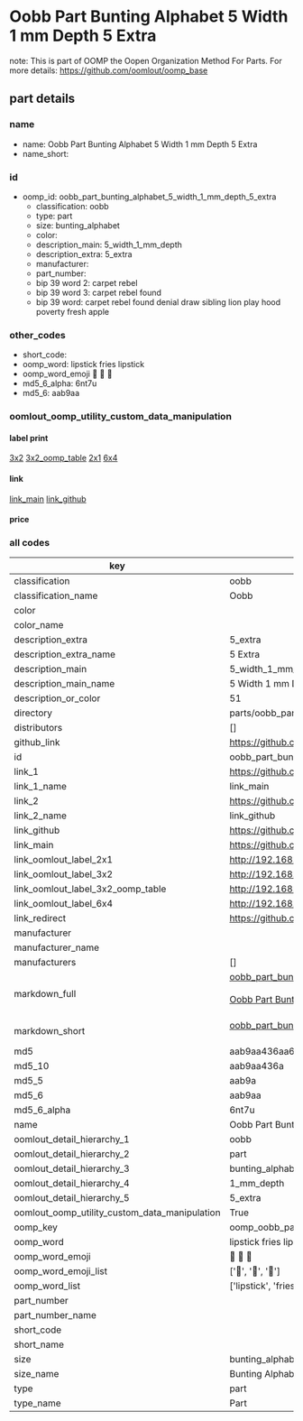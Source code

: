 # Oobb Part Bunting Alphabet 5 Width 1 mm Depth 5 Extra  

note: This is part of OOMP the Oopen Organization Method For Parts. For more details: https://github.com/oomlout/oomp_base

##  part details
  







### name
* name: Oobb Part Bunting Alphabet 5 Width 1 mm Depth 5 Extra
* name_short: 
### id
* oomp_id: oobb_part_bunting_alphabet_5_width_1_mm_depth_5_extra
  * classification: oobb
  * type: part
  * size: bunting_alphabet
  * color: 
  * description_main: 5_width_1_mm_depth
  * description_extra: 5_extra
  * manufacturer: 
  * part_number: 
  * bip 39 word 2: carpet rebel
  * bip 39 word 3: carpet rebel found
  * bip 39 word: carpet rebel found denial draw sibling lion play hood poverty fresh apple

### other_codes
* short_code: 
* oomp_word: lipstick fries lipstick
* oomp_word_emoji :lipstick: :fries: :lipstick:
* md5_6_alpha: 6nt7u
* md5_6: aab9aa






### oomlout_oomp_utility_custom_data_manipulation
#### label print
[3x2](http://192.168.1.245:1112/?label=oomp%206nt7u)
[3x2_oomp_table](http://192.168.1.108:1112/?label=oomp%206nt7u)
[2x1](http://192.168.1.242:1112/?label=oomp%206nt7u)
[6x4](http://192.168.1.55:1112/?label=oomp%206nt7u)    

#### link

[link_main](https://github.com/oomlout/oomlout_oomp_version_1_messy/tree/main/parts/oobb_part_bunting_alphabet_5_width_1_mm_depth_5_extra) [link_github](https://github.com/oomlout/oomlout_oomp_version_1_messy/tree/main/parts/oobb_part_bunting_alphabet_5_width_1_mm_depth_5_extra)                             

#### price







### all codes 
| key | value |  
| --- | --- |  
| classification | oobb |  
| classification_name | Oobb |  
| color |  |  
| color_name |  |  
| description_extra | 5_extra |  
| description_extra_name | 5 Extra |  
| description_main | 5_width_1_mm_depth |  
| description_main_name | 5 Width 1 mm Depth |  
| description_or_color | 51 |  
| directory | parts/oobb_part_bunting_alphabet_5_width_1_mm_depth_5_extra |  
| distributors | [] |  
| github_link | https://github.com/oomlout/oomlout_oomp_part_src/tree/main/parts/oobb_part_bunting_alphabet_5_width_1_mm_depth_5_extra |  
| id | oobb_part_bunting_alphabet_5_width_1_mm_depth_5_extra |  
| link_1 | https://github.com/oomlout/oomlout_oomp_version_1_messy/tree/main/parts/oobb_part_bunting_alphabet_5_width_1_mm_depth_5_extra |  
| link_1_name | link_main |  
| link_2 | https://github.com/oomlout/oomlout_oomp_version_1_messy/tree/main/parts/oobb_part_bunting_alphabet_5_width_1_mm_depth_5_extra |  
| link_2_name | link_github |  
| link_github | https://github.com/oomlout/oomlout_oomp_version_1_messy/tree/main/parts/oobb_part_bunting_alphabet_5_width_1_mm_depth_5_extra |  
| link_main | https://github.com/oomlout/oomlout_oomp_version_1_messy/tree/main/parts/oobb_part_bunting_alphabet_5_width_1_mm_depth_5_extra |  
| link_oomlout_label_2x1 | http://192.168.1.242:1112/?label=oomp%206nt7u |  
| link_oomlout_label_3x2 | http://192.168.1.245:1112/?label=oomp%206nt7u |  
| link_oomlout_label_3x2_oomp_table | http://192.168.1.108:1112/?label=oomp%206nt7u |  
| link_oomlout_label_6x4 | http://192.168.1.55:1112/?label=oomp%206nt7u |  
| link_redirect | https://github.com/oomlout/oomlout_oomp_version_1_messy/tree/main/parts/oobb_part_bunting_alphabet_5_width_1_mm_depth_5_extra |  
| manufacturer |  |  
| manufacturer_name |  |  
| manufacturers | [] |  
| markdown_full | [oobb_part_bunting_alphabet_5_width_1_mm_depth_5_extra](none)<br>[](none)<br>[Oobb Part Bunting Alphabet 5 Width 1 Mm Depth 5 Extra](none)<br><br> |  
| markdown_short | [oobb_part_bunting_alphabet_5_width_1_mm_depth_5_extra](none)<br><br> |  
| md5 | aab9aa436aa650471ea133a6b86cc916 |  
| md5_10 | aab9aa436a |  
| md5_5 | aab9a |  
| md5_6 | aab9aa |  
| md5_6_alpha | 6nt7u |  
| name | Oobb Part Bunting Alphabet 5 Width 1 mm Depth 5 Extra |  
| oomlout_detail_hierarchy_1 | oobb |  
| oomlout_detail_hierarchy_2 | part |  
| oomlout_detail_hierarchy_3 | bunting_alphabet |  
| oomlout_detail_hierarchy_4 | 1_mm_depth |  
| oomlout_detail_hierarchy_5 | 5_extra |  
| oomlout_oomp_utility_custom_data_manipulation | True |  
| oomp_key | oomp_oobb_part_bunting_alphabet_5_width_1_mm_depth_5_extra |  
| oomp_word | lipstick fries lipstick |  
| oomp_word_emoji | :lipstick: :fries: :lipstick: |  
| oomp_word_emoji_list | [':lipstick:', ':fries:', ':lipstick:'] |  
| oomp_word_list | ['lipstick', 'fries', 'lipstick'] |  
| part_number |  |  
| part_number_name |  |  
| short_code |  |  
| short_name |  |  
| size | bunting_alphabet |  
| size_name | Bunting Alphabet |  
| type | part |  
| type_name | Part |  
